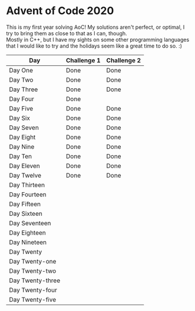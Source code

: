 # Advent of Code 2020
This is my first year solving AoC! My solutions aren't perfect, or optimal, I try to bring them as close to that as I can, though.  
Mostly in C++, but I have my sights on some other programming languages that I would like to try and the holidays seem like a great time to do so. :)  
  
| Day | Challenge 1 | Challenge 2 |
| --- | ----------- | ----------- |
| Day One | Done    | Done        |
| Day Two | Done    | Done        |
| Day Three | Done    | Done        |
| Day Four | Done    |         |
| Day Five | Done    | Done        |
| Day Six | Done    | Done        |
| Day Seven | Done    | Done        |
| Day Eight | Done    | Done        |
| Day Nine | Done    | Done        |
| Day Ten |Done|Done|
| Day Eleven |Done|Done|
| Day Twelve |Done|Done|
| Day Thirteen |     |         |
| Day Fourteen |     |         |
| Day Fifteen |     |         |
| Day Sixteen |     |         |
| Day Seventeen |     |         |
| Day Eighteen |     |         |
| Day Nineteen |     |         |
| Day Twenty |     |         |
| Day Twenty-one |     |         |
| Day Twenty-two |     |         |
| Day Twenty-three |     |         |
| Day Twenty-four |     |         |
| Day Twenty-five |     |         | 
